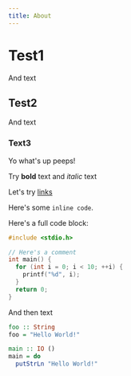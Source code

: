 ```yaml
---
title: About
---
```


# Test1

And text

## Test2

And text

### Text3

Yo what's up peeps!

Try **bold** text and *italic* text

Let's try [links](https://github.com/cronokirby)

Here's some `inline code`.

Here's a full code block:

```c
#include <stdio.h>

// Here's a comment
int main() {
  for (int i = 0; i < 10; ++i) {
    printf("%d", i);
  }
  return 0;
}
```

And then text

```haskell
foo :: String
foo = "Hello World!"

main :: IO ()
main = do
  putStrLn "Hello World!"
```
